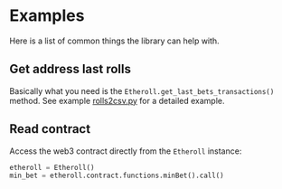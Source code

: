 # Examples

Here is a list of common things the library can help with.

## Get address last rolls
Basically what you need is the `Etheroll.get_last_bets_transactions()` method.
See example [rolls2csv.py](rolls2csv.py) for a detailed example.

## Read contract
Access the web3 contract directly from the `Etheroll` instance:
```python
etheroll = Etheroll()
min_bet = etheroll.contract.functions.minBet().call()
```
